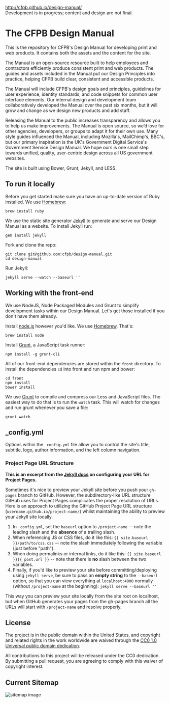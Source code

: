 http://cfpb.github.io/design-manual/  
Development is in progress; content and design are not final.

# The CFPB Design Manual

This is the repository for CFPB's Design Manual for developing print and web products. It contains both the assets and the content for the site. 

The Manual is an open-source resource built to help employees and contractors efficiently produce consistent print and web products. The guides and assets included in the Manual put our Design Principles into practice, helping CFPB build clear, consistent and accessible products. 

The Manual will include CFPB's design goals and principles, guidelines for user experience, identity standards, and code snippets for common user interface elements. Our internal design and development team collaboratively developed the Manual over the past six months, but it will grow and change as we design new products and add staff.

Releasing the Manual to the public increases transparency and allows you to help us make improvements. The Manual is open source, so we’d love for other agencies, developers, or groups to adapt it for their own use. Many style guides influenced the Manual, including Mozilla's, MailChimp's, BBC's, but our primary inspiration is the UK's Government Digital Service's Government Service Design Manual. We hope ours is one small step towards unified, quality, user-centric design across all US government websites.

The site is built using Bower, Grunt, Jekyll, and LESS.

## To run it locally

Before you get started make sure you have an up-to-date version of Ruby installed. We use [Homebrew](http://brew.sh/):

```
brew install ruby
```

We use the static site generator [Jekyll](http://jekyllrb.com/) to generate and serve our Design Manual as a website. To install Jekyll run:

```
gem install jekyll
```

Fork and clone the repo:

```
git clone git@github.com:cfpb/design-manual.git
cd design-manual
```

Run Jekyll:

```
jekyll serve --watch --baseurl ''
```

## Working with the front-end

We use NodeJS, Node Packaged Modules and Grunt to simplify development tasks within our Design Manual. Let's get those installed if you don't have them already.

Install [node.js](http://nodejs.org/) however you'd like. We use [Homebrew](http://brew.sh/). That's:

```
brew install node
```

Install [Grunt](http://gruntjs.com/), a JavaScript task runner:

```
npm install -g grunt-cli
```

All of our front-end dependencies are stored within the `front` directory. To install the dependencies `cd` into front and run npm and bower:

```
cd front
npm install
bower install
```

We use [Grunt](http://gruntjs.com/) to compile and compress our Less and JavaScript files. The easiest way to do that is to run the `watch` task. This will watch for changes and run grunt whenever you save a file:

```
grunt watch
```

## _config.yml

Options within the `_config.yml` file allow you to control the site's title, subtitle, logo, author information, and the left column navigation.

### Project Page URL Structure

**This is an excerpt from the [Jekyll docs](http://jekyllrb.com/docs/github-pages/) on configuring your URL for Project Pages.**

Sometimes it's nice to preview your Jekyll site before you push your `gh-pages` branch to GitHub. However, the subdirectory-like URL structure GitHub uses for Project Pages complicates the proper resolution of URLs. Here is an approach to utilizing the GitHub Project Page URL structure (`username.github.io/project-name/`) whilst maintaining the ability to preview your Jekyll site locally.

1. In `_config.yml`, set the `baseurl` option to `/project-name` -- note the leading slash and the **absence** of a trailing slash.
2. When referencing JS or CSS files, do it like this: `{{ site.baseurl }}/path/to/css.css` -- note the slash immediately following the variable (just before "path").
3. When doing permalinks or internal links, do it like this: `{{ site.baseurl }}{{ post.url }}` -- note that there is **no** slash between the two variables.
4. Finally, if you'd like to preview your site before committing/deploying using `jekyll serve`, be sure to pass an **empty string** to the `--baseurl` option, so that you can view everything at `localhost:4000` normally (without `/project-name` at the beginning): `jekyll serve --baseurl ''`

This way you can preview your site locally from the site root on localhost, but when GitHub generates your pages from the gh-pages branch all the URLs will start with `/project-name` and resolve properly.

## License

The project is in the public domain within the United States, and
copyright and related rights in the work worldwide are waived through
the [CC0 1.0 Universal public domain dedication][CC0].

All contributions to this project will be released under the CC0
dedication. By submitting a pull request, you are agreeing to comply
with this waiver of copyright interest.

[CC0]: http://creativecommons.org/publicdomain/zero/1.0/

## Current Sitemap

![sitemap image](https://raw2.github.com/dezzie/design-manual/gh-pages/assets/img/design_manual_sitemap.png)
